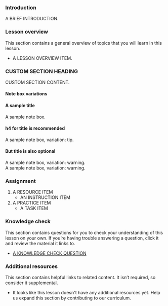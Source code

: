 ### Introduction

A BRIEF INTRODUCTION.

### Lesson overview

This section contains a general overview of topics that you will learn in this lesson.

- A LESSON OVERVIEW ITEM.

### CUSTOM SECTION HEADING

CUSTOM SECTION CONTENT.

#### Note box variations

<div class="lesson-note" markdown="1">
<h4>A sample title</h4>
A sample note box.
</div>

<div class="lesson-note lesson-note--tip" markdown="1">
<h4>h4 for title is recommended</h4>
A sample note box, variation: tip.
</div>

<div class="lesson-note lesson-note--warning" markdown="1">
<h4>But title is also optional</h4>
A sample note box, variation: warning.
</div>

<div class="lesson-note lesson-note--critical" markdown="1">
A sample note box, variation: warning.
</div>

### Assignment

<div class="lesson-content__panel" markdown="1">

1. A RESOURCE ITEM
   - AN INSTRUCTION ITEM
2. A PRACTICE ITEM
   - A TASK ITEM
</div>

### Knowledge check

This section contains questions for you to check your understanding of this lesson on your own. If you’re having trouble answering a question, click it and review the material it links to.

- [A KNOWLEDGE CHECK QUESTION](A-KNOWLEDGE-CHECK-URL)

### Additional resources

This section contains helpful links to related content. It isn’t required, so consider it supplemental.

- It looks like this lesson doesn't have any additional resources yet. Help us expand this section by contributing to our curriculum.
